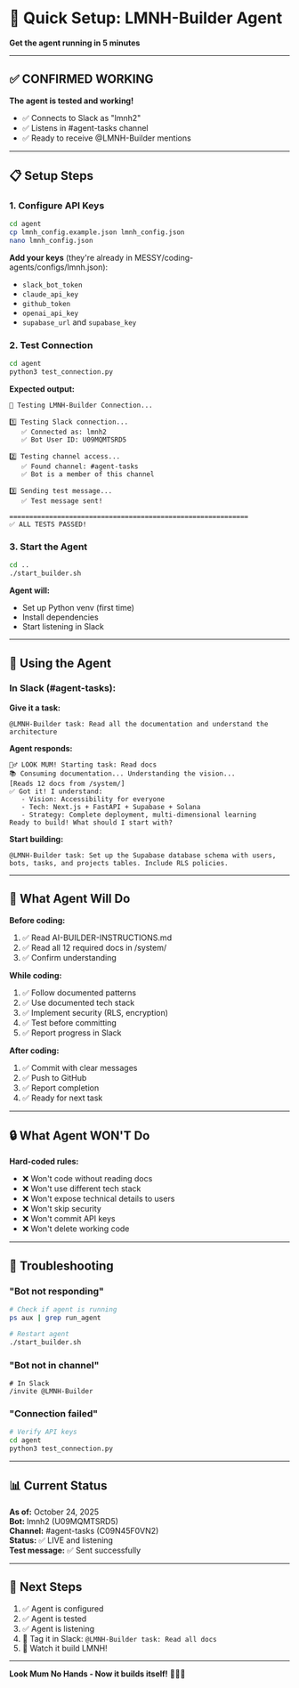 # 🚀 Quick Setup: LMNH-Builder Agent

**Get the agent running in 5 minutes**

---

## ✅ CONFIRMED WORKING

**The agent is tested and working!**
- ✅ Connects to Slack as "lmnh2"
- ✅ Listens in #agent-tasks channel  
- ✅ Ready to receive @LMNH-Builder mentions

---

## 📋 Setup Steps

### 1. Configure API Keys

```bash
cd agent
cp lmnh_config.example.json lmnh_config.json
nano lmnh_config.json
```

**Add your keys** (they're already in MESSY/coding-agents/configs/lmnh.json):
- `slack_bot_token`
- `claude_api_key`  
- `github_token`
- `openai_api_key`
- `supabase_url` and `supabase_key`

### 2. Test Connection

```bash
cd agent
python3 test_connection.py
```

**Expected output:**
```
🧪 Testing LMNH-Builder Connection...

1️⃣ Testing Slack connection...
   ✅ Connected as: lmnh2
   ✅ Bot User ID: U09MQMTSRD5

2️⃣ Testing channel access...
   ✅ Found channel: #agent-tasks
   ✅ Bot is a member of this channel

3️⃣ Sending test message...
   ✅ Test message sent!

============================================================
✅ ALL TESTS PASSED!
```

### 3. Start the Agent

```bash
cd ..
./start_builder.sh
```

**Agent will:**
- Set up Python venv (first time)
- Install dependencies
- Start listening in Slack

---

## 💬 Using the Agent

### In Slack (#agent-tasks):

**Give it a task:**
```
@LMNH-Builder task: Read all the documentation and understand the architecture
```

**Agent responds:**
```
🚴‍♂️ LOOK MUM! Starting task: Read docs
📚 Consuming documentation... Understanding the vision...
[Reads 12 docs from /system/]
✅ Got it! I understand:
   - Vision: Accessibility for everyone
   - Tech: Next.js + FastAPI + Supabase + Solana
   - Strategy: Complete deployment, multi-dimensional learning
Ready to build! What should I start with?
```

**Start building:**
```
@LMNH-Builder task: Set up the Supabase database schema with users, bots, tasks, and projects tables. Include RLS policies.
```

---

## 🎯 What Agent Will Do

**Before coding:**
1. ✅ Read AI-BUILDER-INSTRUCTIONS.md
2. ✅ Read all 12 required docs in /system/
3. ✅ Confirm understanding

**While coding:**
1. ✅ Follow documented patterns
2. ✅ Use documented tech stack
3. ✅ Implement security (RLS, encryption)
4. ✅ Test before committing
5. ✅ Report progress in Slack

**After coding:**
1. ✅ Commit with clear messages
2. ✅ Push to GitHub
3. ✅ Report completion
4. ✅ Ready for next task

---

## 🔒 What Agent WON'T Do

**Hard-coded rules:**
- ❌ Won't code without reading docs
- ❌ Won't use different tech stack
- ❌ Won't expose technical details to users
- ❌ Won't skip security
- ❌ Won't commit API keys
- ❌ Won't delete working code

---

## 🐛 Troubleshooting

### "Bot not responding"
```bash
# Check if agent is running
ps aux | grep run_agent

# Restart agent
./start_builder.sh
```

### "Bot not in channel"
```
# In Slack
/invite @LMNH-Builder
```

### "Connection failed"
```bash
# Verify API keys
cd agent
python3 test_connection.py
```

---

## 📊 Current Status

**As of:** October 24, 2025  
**Bot:** lmnh2 (U09MQMTSRD5)  
**Channel:** #agent-tasks (C09N45F0VN2)  
**Status:** ✅ LIVE and listening  
**Test message:** ✅ Sent successfully  

---

## 🎯 Next Steps

1. ✅ Agent is configured
2. ✅ Agent is tested
3. ✅ Agent is listening
4. 🎯 Tag it in Slack: `@LMNH-Builder task: Read all docs`
5. 🚀 Watch it build LMNH!

---

**Look Mum No Hands - Now it builds itself!** 🚴‍♂️🤖


